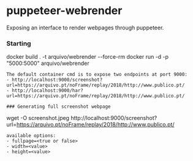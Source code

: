 # puppeteer-webrender

Exposing an interface to render webpages through puppeteer.

### Starting

docker build . -t arquivo/webrender --force-rm
docker run -d -p "5000:5000" arquivo/webrender
```
The default container cmd is to expose two endpoints at port 9000:
- http://localhost:9000/screenshot?url=https://arquivo.pt/noFrame/replay/2018/http://www.publico.pt/
- http://localhost:9000/har?url=https://arquivo.pt/noFrame/replay/2018/http://www.publico.pt/

### Generating full screenshot webpage
```
wget -O screenshot.jpeg http://localhost:9000/screenshot?url=https://arquivo.pt/noFrame/replay/2018/http://www.publico.pt/
```
available options:
- fullpage=<true or false>
- width=<value>
- height=<value>